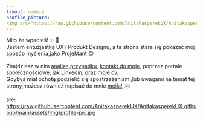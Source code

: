 ```yaml
---
layout: o-mnie
profile_picture:
<img src="https://raw.githubusercontent.com/AnitakasperekUX/AnitakasperekUX.github.io/main/assets/img/Frame%202.png" style="zoom:20%;" />
---
```



 Miło że wpadłeś! :sparkles: :wave: <br>
Jestem entuzjastką UX i Produkt Designu, a ta strona stara się pokazać mój sposób myślenia,jako Projektant :blush: <br><br>
Znajdziesz w nim <a href="https://anitakasperekux.github.io/portfolio">analizę przypadku</a>, [kontakt do mnie](#footer), poprzez portale społecznościowe, jak [Linkedin](https://www.linkedin.com/in/anita-kasperek/), oraz moje <a href="https://drive.google.com/drive/folders/1xgnFojJ_J6wicAkPbaV662YhJ7KLHCxb?usp=sharing">cv</a>. 
<br>Gdybyś miał ochotę podzielić się spostrzeżeniami,lub uwagami na temat tej strony,możesz również napisać do mnie <a href="https://www.linkedin.com/in/anita-kasperek/">meila!</a> :envelope:
 



 src: https://raw.githubusercontent.com/AnitakasperekUX/AnitakasperekUX.github.io/main/assets/img/profile-pic.jpg
